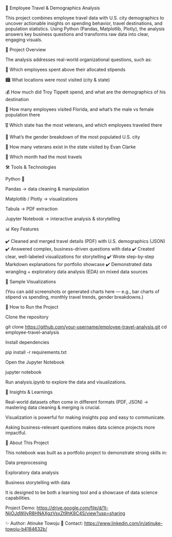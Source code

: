 🛫 Employee Travel & Demographics Analysis

This project combines employee travel data with U.S. city demographics to uncover actionable insights on spending behavior, travel destinations, and population statistics. Using Python (Pandas, Matplotlib, Plotly), the analysis answers key business questions and transforms raw data into clear, engaging visuals.

📂 Project Overview

The analysis addresses real-world organizational questions, such as:

👔 Which employees spent above their allocated stipends

🏙️ What locations were most visited (city & state)

💰 How much did Troy Tippett spend, and what are the demographics of his destination

🌴 How many employees visited Florida, and what’s the male vs female population there

🎖️ Which state has the most veterans, and which employees traveled there

👥 What’s the gender breakdown of the most populated U.S. city

🧍 How many veterans exist in the state visited by Evan Clarke

📅 Which month had the most travels

🛠️ Tools & Technologies

Python 🐍

Pandas → data cleaning & manipulation

Matplotlib / Plotly → visualizations

Tabula → PDF extraction

Jupyter Notebook → interactive analysis & storytelling

📊 Key Features

✔️ Cleaned and merged travel details (PDF) with U.S. demographics (JSON)
✔️ Answered complex, business-driven questions with data
✔️ Created clear, well-labeled visualizations for storytelling
✔️ Wrote step-by-step Markdown explanations for portfolio showcase
✔️ Demonstrated data wrangling + exploratory data analysis (EDA) on mixed data sources

📸 Sample Visualizations

(You can add screenshots or generated charts here — e.g., bar charts of stipend vs spending, monthly travel trends, gender breakdowns.)

🚀 How to Run the Project

Clone the repository

git clone https://github.com/your-username/employee-travel-analysis.git
cd employee-travel-analysis


Install dependencies

pip install -r requirements.txt


Open the Jupyter Notebook

jupyter notebook


Run analysis.ipynb to explore the data and visualizations.

🌟 Insights & Learnings

Real-world datasets often come in different formats (PDF, JSON) → mastering data cleaning & merging is crucial.

Visualization is powerful for making insights pop and easy to communicate.

Asking business-relevant questions makes data science projects more impactful.

📌 About This Project

This notebook was built as a portfolio project to demonstrate strong skills in:

Data preprocessing

Exploratory data analysis

Business storytelling with data

It is designed to be both a learning tool and a showcase of data science capabilities.

Project Demo: https://drive.google.com/file/d/1t-NjiOJdWilyR8HNAXgzVsxZt9hK8C4S/view?usp=sharing

✨ Author: Atinuke Towoju
📧 Contact: https://www.linkedin.com/in/atinuke-towoju-b4184632b/
